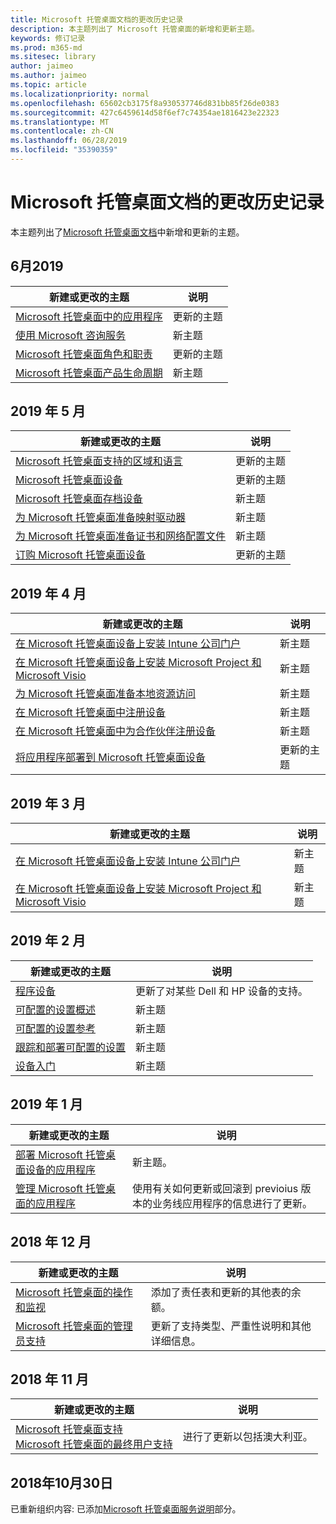 ```yaml
---
title: Microsoft 托管桌面文档的更改历史记录
description: 本主题列出了 Microsoft 托管桌面的新增和更新主题。
keywords: 修订记录
ms.prod: m365-md
ms.sitesec: library
author: jaimeo
ms.author: jaimeo
ms.topic: article
ms.localizationpriority: normal
ms.openlocfilehash: 65602cb3175f8a930537746d831bb85f26de0383
ms.sourcegitcommit: 427c6459614d58f6ef7c74354ae1816423e22323
ms.translationtype: MT
ms.contentlocale: zh-CN
ms.lasthandoff: 06/28/2019
ms.locfileid: "35390359"
---
```

# <a name="change-history-for-microsoft-managed-desktop-documentation"></a>Microsoft 托管桌面文档的更改历史记录

本主题列出了[Microsoft 托管桌面文档](index.yml)中新增和更新的主题。

## <a name="june-2019"></a>6月2019
新建或更改的主题 | 说明
--- | ---
[Microsoft 托管桌面中的应用程序](get-ready/apps.md) | 更新的主题
[使用 Microsoft 咨询服务](get-ready/apps-mcs.md) | 新主题
[Microsoft 托管桌面角色和职责](intro/roles-and-responsibilities.md) | 更新的主题
[Microsoft 托管桌面产品生命周期](service-description/device-lifecycle.md) | 新主题



## <a name="may-2019"></a>2019 年 5 月
新建或更改的主题 | 说明
--- | ---
[Microsoft 托管桌面支持的区域和语言](service-description/regions-languages.md) | 更新的主题
[Microsoft 托管桌面设备](service-description/device-list.md) | 更新的主题
[Microsoft 托管桌面存档设备](service-description/archived-device-list.md) | 新主题
[为 Microsoft 托管桌面准备映射驱动器](get-ready/mapped-drives.md) | 新主题
[为 Microsoft 托管桌面准备证书和网络配置文件](get-ready/certs-wifi-lan.md) | 新主题
[订购 Microsoft 托管桌面设备](get-started/devices.md) | 更新的主题


## <a name="april-2019"></a>2019 年 4 月
新建或更改的主题 | 说明
--- | ---
[在 Microsoft 托管桌面设备上安装 Intune 公司门户](get-started/company-portal.md) | 新主题
[在 Microsoft 托管桌面设备上安装 Microsoft Project 和 Microsoft Visio](get-started/project-visio.md) | 新主题 
[为 Microsoft 托管桌面准备本地资源访问](get-ready/authentication.md) | 新主题
[在 Microsoft 托管桌面中注册设备](get-started/register-devices-self.md) | 新主题
[在 Microsoft 托管桌面中为合作伙伴注册设备](get-started/register-devices-partner.md) | 新主题
[将应用程序部署到 Microsoft 托管桌面设备](get-started/deploy-apps.md) | 更新的主题

## <a name="march-2019"></a>2019 年 3 月
新建或更改的主题 | 说明
--- | ---
[在 Microsoft 托管桌面设备上安装 Intune 公司门户](get-started/company-portal.md) | 新主题
[在 Microsoft 托管桌面设备上安装 Microsoft Project 和 Microsoft Visio](get-started/project-visio.md) | 新主题

## <a name="february-2019"></a>2019 年 2 月
新建或更改的主题 | 说明
--- | ---
[程序设备](service-description/device-list.md) | 更新了对某些 Dell 和 HP 设备的支持。
[可配置的设置概述](working-with-managed-desktop/config-setting-overview.md) | 新主题
[可配置的设置参考](working-with-managed-desktop/config-setting-ref.md) | 新主题
[跟踪和部署可配置的设置](working-with-managed-desktop/config-setting-deploy.md) | 新主题
[设备入门](get-started/get-started-devices.md) | 新主题

## <a name="january-2019"></a>2019 年 1 月
新建或更改的主题 | 说明
--- | ---
[部署 Microsoft 托管桌面设备的应用程序](get-started/deploy-apps.md) | 新主题。
[管理 Microsoft 托管桌面的应用程序](working-with-managed-desktop/manage-apps.md) | 使用有关如何更新或回滚到 previoius 版本的业务线应用程序的信息进行了更新。 

## <a name="december-2018"></a>2018 年 12 月
新建或更改的主题 | 说明
--- | ---
[Microsoft 托管桌面的操作和监视](service-description/operations-and-monitoring.md) | 添加了责任表和更新的其他表的余额。
[Microsoft 托管桌面的管理员支持](working-with-managed-desktop/admin-support.md) | 更新了支持类型、严重性说明和其他详细信息。

## <a name="november-2018"></a>2018 年 11 月

新建或更改的主题 | 说明
--- | ---
[Microsoft 托管桌面支持](service-description/support.md)<br />[Microsoft 托管桌面的最终用户支持](working-with-managed-desktop/end-user-support.md) | 进行了更新以包括澳大利亚。

## <a name="october-30-2018"></a>2018年10月30日
已重新组织内容: 已添加[Microsoft 托管桌面服务说明](service-description/index.md)部分。 


